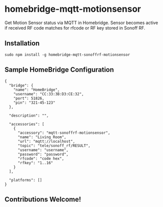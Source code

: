 # homebridge-mqtt-motionsensor

Get Motion Sensor status via MQTT in Homebridge.
Sensor becomes active if received RF code matches for rfcode or RF key stored in Sonoff RF.

Installation
--------------------
    sudo npm install -g homebridge-mqtt-sonoffrf-motionsensor


Sample HomeBridge Configuration
--------------------
    {
      "bridge": {
        "name": "HomeBridge",
        "username": "CC:33:3B:D3:CE:32",
        "port": 51826,
        "pin": "321-45-123"
      },

      "description": "",

      "accessories": [
        {
          "accessory": "mqtt-sonoffrf-motionsensor",
          "name": "Living Room",
          "url": "mqtt://localhost",
          "topic": "tele/sonoff_rf/RESULT",
          "username": "username",
          "password": "password",
          "rfcode": "code hex",
          "rfkey": "1..16"
        }
      ],

      "platforms": []
    }

Contributions Welcome!
--------------------
